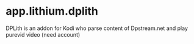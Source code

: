 # app.lithium.dplith
DPLith is an addon for Kodi who parse content of Dpstream.net and play purevid video (need account)
